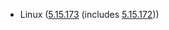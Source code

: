 - Linux ([5.15.173](https://lwn.net/Articles/998452) (includes [5.15.172](https://git.kernel.org/pub/scm/linux/kernel/git/stable/linux.git/tag/?h=v5.15.172)))
